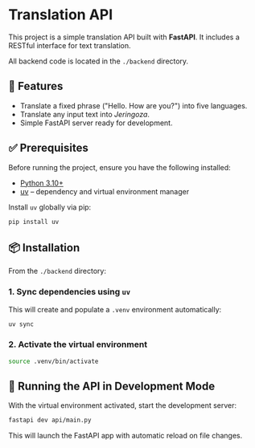 # Translation API

This project is a simple translation API built with **FastAPI**. It includes a RESTful interface for text translation.

All backend code is located in the `./backend` directory.

## 🚀 Features

- Translate a fixed phrase ("Hello. How are you?") into five languages.
- Translate any input text into *Jeringoza*.
- Simple FastAPI server ready for development.

## ✅ Prerequisites

Before running the project, ensure you have the following installed:

- [Python 3.10+](https://www.python.org/downloads/)
- [uv](https://docs.astral.sh/uv/) – dependency and virtual environment manager

Install `uv` globally via pip:

```bash
pip install uv
```

## 📦 Installation

From the `./backend` directory:

### 1. Sync dependencies using `uv`

This will create and populate a `.venv` environment automatically:

```bash
uv sync
```

### 2. Activate the virtual environment

```bash
source .venv/bin/activate
```

## 🧪 Running the API in Development Mode

With the virtual environment activated, start the development server:

```bash
fastapi dev api/main.py
```

This will launch the FastAPI app with automatic reload on file changes.